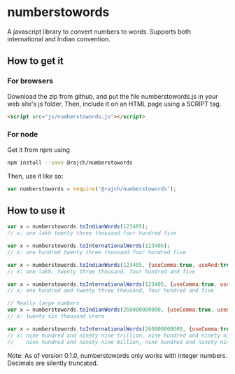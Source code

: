 # numberstowords

A javascript library to convert numbers to words. Supports both international and Indian convention.

## How to get it
### For browsers
Download the zip from github, and put the file numberstowords.js in your web site's js folder. Then, include it on an HTML page using a SCRIPT tag.

```html
<script src="js/numberstowords.js"></script>
```


### For node
Get it from npm using
```bash
npm install --save @rajch/numberstowords
```
Then, use it like so:

```javascript
var numberstowords = require('@rajch/numberstowords');
```
## How to use it
```javascript
var x = numberstowords.toIndianWords(123405); 
// x: one lakh twenty three thousand four hundred five

var x = numberstowords.toInternationalWords(123405);
// x: one hundred twenty three thousand four hundred five

var x = numberstowords.toIndianWords(123405, {useComma:true, useAnd:true});
// x: one lakh, twenty three thousand, four hundred and five

var x = numberstowords.toInternationalWords(123405, {useComma:true, useAnd:true});
// x: one hundred and twenty three thousand, four hundred and five

// Really large numbers
var x = numberstowords.toIndianWords(260000000000, {useComma:true, useAnd:true});
// x: twenty six thousand crore

var x = numberstowords.toInternationalWords(260000000000, {useComma:true, useAnd:true});
// x: nine hundred and ninety nine trillion, nine hundred and ninety nine billion, \
//    nine hundred and ninety nine million, nine hundred and ninety nine thousand, nine hundred and ninety nine
```

Note: As of version 0.1.0, numberstowords only works with integer numbers. Decimals are silently truncated.